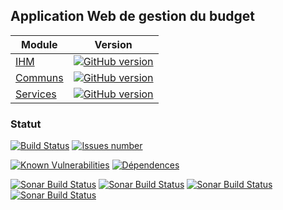 
## Application Web de gestion du budget

| Module | Version |
|----------|----------|
| [IHM](https://github.com/vzwingma/gestion-budget) |  [![GitHub version](https://badge.fury.io/gh/vzwingma%2Fgestion-budget.svg)](https://badge.fury.io/gh/vzwingma%2Fgestion-budget) |
| [Communs](https://github.com/vzwingma/gestion-budget-communs) | [![GitHub version](https://badge.fury.io/gh/vzwingma%2Fgestion-budget-communs.svg)](https://badge.fury.io/gh/vzwingma%2Fgestion-budget-communs) |
| [Services](https://github.com/vzwingma/gestion-budget-services) | [![GitHub version](https://badge.fury.io/gh/vzwingma%2Fgestion-budget-services.svg)](https://badge.fury.io/gh/vzwingma%2Fgestion-budget-services)

### Statut

<a href='https://travis-ci.org/vzwingma/gestion-budget-ihm/branches'><img src='https://travis-ci.org/vzwingma/gestion-budget-ihm.svg' alt='Build Status' /></a>
<a href='https://github.com/vzwingma/gestion-budget/issues'><img src='http://githubbadges.herokuapp.com/vzwingma/gestion-budget/issues?style=square' alt='Issues number' /></a>


[![Known Vulnerabilities](https://snyk.io/test/github/vzwingma/gestion-budget-ihm/badge.svg?targetFile=pom.xml)](https://snyk.io/test/github/vzwingma/gestion-budget-ihm?targetFile=pom.xml)
[![Dépendences](https://img.shields.io/librariesio/github/vzwingma/gestion-budget-ihm.png)](https://libraries.io/github/vzwingma/gestion-budget-ihm)

<a href="https://sonarcloud.io/dashboard?id=gestion-budget-ihm"><img alt="Sonar Build Status" src="https://sonarcloud.io/api/project_badges/measure?project=gestion-budget-ihm&metric=coverage" /></a>
<a href="https://sonarcloud.io/dashboard?id=gestion-budget-ihm"><img alt="Sonar Build Status" src="https://sonarcloud.io/api/project_badges/measure?project=gestion-budget-ihm&metric=sqale_rating" /></a>
<a href="https://sonarcloud.io/dashboard?id=gestion-budget-ihm"><img alt="Sonar Build Status" src="https://sonarcloud.io/api/project_badges/measure?project=gestion-budget-ihm&metric=reliability_rating" /></a>
<a href="https://sonarcloud.io/dashboard?id=gestion-budget-ihm"><img alt="Sonar Build Status" src="https://sonarcloud.io/api/project_badges/measure?project=gestion-budget-ihm&metric=security_rating" /></a>
